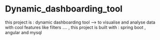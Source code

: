 # Dynamic_dashboarding_tool


this project is : dynamic dashboarding tool --> to visualise and analyse data with cool features like filters .... , this project is built with : spring boot , angular and mysql 
